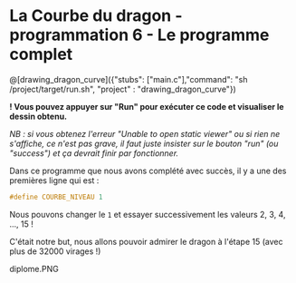 # La Courbe du dragon - programmation 6 - Le programme complet

@[drawing_dragon_curve]({"stubs": ["main.c"],"command": "sh /project/target/run.sh", "project" : "drawing_dragon_curve"})

**! Vous pouvez appuyer sur "Run" pour exécuter ce code et visualiser le dessin obtenu.**

*NB : si vous obtenez l'erreur "Unable to open static viewer" ou si rien ne s'affiche, ce n'est pas grave, il faut juste insister sur le bouton "run" (ou "success") et ça devrait finir par fonctionner.*

Dans ce programme que nous avons complété avec succès, il y a une des premières ligne qui est :

```C
#define COURBE_NIVEAU 1
```

Nous pouvons changer le `1` et essayer successivement les valeurs 2, 3, 4, ..., 15 !

C'était notre but, nous allons pouvoir admirer le dragon à l'étape 15 (avec plus de 32000 virages !)

diplome.PNG
